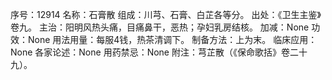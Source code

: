 序号：12914
名称：石膏散
组成：川芎、石膏、白芷各等分。
出处：《卫生主鉴》卷九。
主治：阳明风热头痛，目痛鼻干，恶热；孕妇乳房结核。
加减：None
功效：None
用法用量：每服4钱，热茶清调下。
制备方法：上为末。
临床应用：None
各家论述：None
用药禁忌：None
附注：芎芷散（《保命歌括》卷二十九）。
